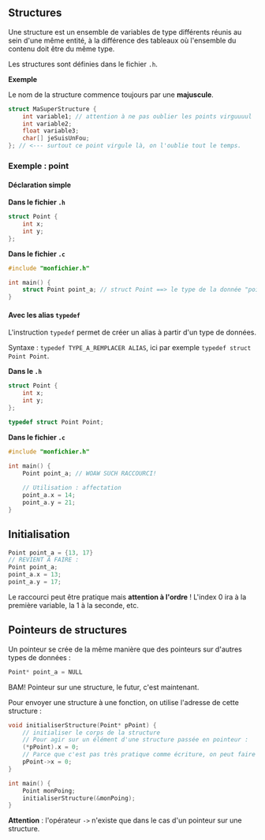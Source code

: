 Structures
----------

Une structure est un ensemble de variables de type différents réunis au sein d'une même entité, à la différence des tableaux où l'ensemble du contenu doit être du même type.


Les structures sont définies dans le fichier `.h`.

**Exemple**

Le nom de la structure commence toujours par une **majuscule**.

```c
struct MaSuperStructure {
	int variable1; // attention à ne pas oublier les points virguuuul
	int variable2;
	float variable3;
	char[] jeSuisUnFou;
}; // <--- surtout ce point virgule là, on l'oublie tout le temps.
```

### Exemple : point

#### Déclaration simple

**Dans le fichier `.h`**

```c
struct Point {
	int x;
	int y;
};
```

**Dans le fichier `.c`**

```c
#include "monfichier.h"

int main() {
	struct Point point_a; // struct Point ==> le type de la donnée "point_a"
}
```

#### Avec les alias `typedef`

L'instruction `typedef` permet de créer un alias à partir d'un type de données.

Syntaxe : `typedef TYPE_A_REMPLACER ALIAS`, ici par exemple `typedef struct Point Point`.

**Dans le `.h`**

```c
struct Point {
	int x;
	int y;
};

typedef struct Point Point;
```

**Dans le fichier `.c`**

```c
#include "monfichier.h"

int main() {
	Point point_a; // WOAW SUCH RACCOURCI!
	
	// Utilisation : affectation
	point_a.x = 14;
	point_a.y = 21;
}
```

## Initialisation

```c
Point point_a = {13, 17}
// REVIENT À FAIRE :
Point point_a;
point_a.x = 13;
point_a.y = 17;
```

Le raccourci peut être pratique mais **attention à l'ordre** ! L'index 0 ira à la première variable, la 1 à la seconde, etc.

## Pointeurs de structures

Un pointeur se crée de la même manière que des pointeurs sur d'autres types de données :

```c
Point* point_a = NULL
```

BAM! Pointeur sur une structure, le futur, c'est maintenant.

Pour envoyer une structure à une fonction, on utilise l'adresse de cette structure :

```c
void initialiserStructure(Point* pPoint) {
	// initialiser le corps de la structure
	// Pour agir sur un élément d'une structure passée en pointeur :
	(*pPoint).x = 0;
	// Parce que c'est pas très pratique comme écriture, on peut faire ça :
	pPoint->x = 0;
}

int main() {
	Point monPoing;
	initialiserStructure(&monPoing);
}
```

**Attention** : l'opérateur `->` n'existe que dans le cas d'un pointeur sur une structure.